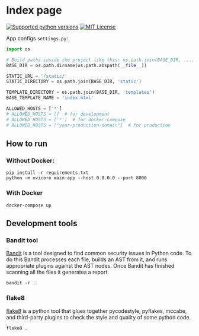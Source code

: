 # Index page

[![Supported python versions](https://img.shields.io/pypi/pyversions/fastapi.svg?style=flat-square)](https://pypi.python.org/pypi/fastapi)
[![MIT License](https://img.shields.io/pypi/l/aiogram.svg?style=flat-square)](https://opensource.org/licenses/MIT)

App configs `settings.py`:

```python
import os

# Build paths inside the project like this: os.path.join(BASE_DIR, ...)
BASE_DIR = os.path.dirname(os.path.abspath(__file__))

STATIC_URL = '/static/'
STATIC_DIRECTORY = os.path.join(BASE_DIR, 'static')

TEMPLATE_DIRECTORY = os.path.join(BASE_DIR, 'templates')
BASE_TEMPLATE_NAME = 'index.html'

ALLOWED_HOSTS = ['*']
# ALLOWED_HOSTS = []  # for development
# ALLOWED_HOSTS = ['*']  # for docker-compose
# ALLOWED_HOSTS = ["your-production-domain"]  # for production
```

## How to run

### Without Docker:

```shell
pip install -r requirements.txt
python -m uvicorn main:app --host 0.0.0.0 --port 8000
```

### With Docker

```shell
docker-compose up
```

## Development tools

### Bandit tool

[Bandit](https://github.com/PyCQA/bandit) is a tool designed to find common security issues in Python code. To do this
Bandit processes each file, builds an AST from it, and runs appropriate plugins against the AST nodes. Once Bandit has
finished scanning all the files it generates a report.

```shell
bandit -r .
```

### flake8

[flake8](https://github.com/PyCQA/flake8) is a python tool that glues together pycodestyle, pyflakes, mccabe, and
third-party plugins to check the style and quality of some python code.

```shell
flake8 .
```